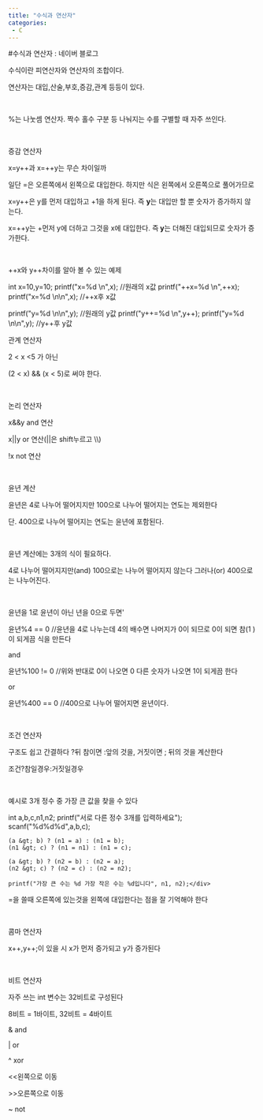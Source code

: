 ```yaml
---
title: "수식과 연산자"
categories:
 - C
---
```

#수식과 연산자 : 네이버 블로그
<div class="wrap_rabbit pcol2 _param(1) _postViewArea221498239347" id="post-view221498239347">
<!-- Rabbit HTML --><div class="se-viewer se-theme-default" lang="ko-KR">
<!-- SE_DOC_HEADER_END -->
<div class="se-main-container">
<div class="se-component se-text se-l-default" id="SE-959d566d-3696-446a-84aa-cc5e72232a1d">
<div class="se-component-content">
<div class="se-section se-section-text se-l-default">
<div class="se-module se-module-text"><!-- SE-TEXT { --><p class="se-text-paragraph se-text-paragraph-align-" id="SE-e7a371f4-0f4f-4c6f-87d3-84359aab021f" style=""><span class="se-fs- se-ff-" id="SE-4d300939-a3d4-4c34-be65-4abbec25aa78" style="">수식이란 피연산자와 연산자의 조합이다.</span></p><!-- } SE-TEXT --><!-- SE-TEXT { --><p class="se-text-paragraph se-text-paragraph-align-" id="SE-92b9049b-755e-455d-829c-1caf11d6ff4f" style=""><span class="se-fs- se-ff-" id="SE-4b85b90a-0812-49da-98ee-d2e50f460b4f" style="">연산자는 대입,산술,부호,증감,관계 등등이 있다. </span></p><!-- } SE-TEXT --><!-- SE-TEXT { --><p class="se-text-paragraph se-text-paragraph-align-" id="SE-2bcb8f6b-f14f-40dc-9c98-fadc3a7cd53a" style=""><span class="se-fs- se-ff-" id="SE-9a4aacee-dad0-4d90-80e8-022cc7137d7e" style="">​</span></p><!-- } SE-TEXT --><!-- SE-TEXT { --><p class="se-text-paragraph se-text-paragraph-align-" id="SE-9a267251-e219-4ece-a6a7-d4a2eacf2895" style=""><span class="se-fs- se-ff-" id="SE-d51a3f6b-cab4-46d5-94b1-df529ddc4846" style="">%는 나눗셈 연산자. 짝수 홀수 구분 등 나눠지는 수를 구별할 때 자주 쓰인다.</span></p><!-- } SE-TEXT --><!-- SE-TEXT { --><p class="se-text-paragraph se-text-paragraph-align-" id="SE-d45ea796-2171-40f4-97df-4e68fac72f69" style=""><span class="se-fs- se-ff-" id="SE-5c4b6c46-94ba-4839-ac41-b2dc362f4739" style="">​</span></p><!-- } SE-TEXT --><!-- SE-TEXT { --><p class="se-text-paragraph se-text-paragraph-align-" id="SE-8e46d838-c12c-4a3d-9c52-f5f623a2d579" style=""><span class="se-fs- se-ff-" id="SE-ec6bf47b-df27-4ec9-9a1e-837c4fdbdad5" style="">증감 연산자</span></p><!-- } SE-TEXT --><!-- SE-TEXT { --><p class="se-text-paragraph se-text-paragraph-align-" id="SE-622fb1cf-6162-4d25-aeb3-c04756f934a7" style=""><span class="se-fs- se-ff-" id="SE-716ccf9a-2a0a-465e-8b94-0bab2498979b" style="">x=y++과 x=++y는 무슨 차이일까</span></p><!-- } SE-TEXT --><!-- SE-TEXT { --><p class="se-text-paragraph se-text-paragraph-align-" id="SE-8a4fd76c-16c8-4c6f-a8aa-f0b26926e4f9" style=""><span class="se-fs- se-ff-" id="SE-7ed94fbd-6757-4395-995b-168e2fa6555e" style="">일단 =은 오른쪽에서 왼쪽으로 대입한다. 하지만 식은 왼쪽에서 오른쪽으로 풀어가므로</span></p><!-- } SE-TEXT --><!-- SE-TEXT { --><p class="se-text-paragraph se-text-paragraph-align-" id="SE-5f3cddc2-f603-4023-8cc6-9c8d45df9e6b" style=""><span class="se-fs- se-ff-" id="SE-92b024b2-722f-4ac6-a3f9-657b9afef0c9" style="">x=y++은 y를 먼저 대입하고 +1을 하게 된다. 즉 </span><span class="se-fs- se-ff-" id="SE-4b34994b-1424-4715-a682-f44151b06490" style=""><b>y</b></span><span class="se-fs- se-ff-" id="SE-0674f7c7-8a41-4a6f-b363-c919e483df8a" style="">는 대입만 할 뿐 숫자가 증가하지 않는다.</span></p><!-- } SE-TEXT --><!-- SE-TEXT { --><p class="se-text-paragraph se-text-paragraph-align-" id="SE-a3bef537-a7f2-4d5b-90fc-21ec3280a2d4" style=""><span class="se-fs- se-ff-" id="SE-e5b83a7b-d314-4144-9902-9bb19987b089" style="">x=++y는 +먼저 y에 더하고 그것을 x에 대입한다. 즉</span><span class="se-fs- se-ff- se-style-unset" id="SE-3b8d263f-b560-4279-afd0-f2ddabd4f871" style=""><b> y</b></span><span class="se-fs- se-ff-" id="SE-9d5e167f-fe32-4726-b6e7-8068e7f1031b" style="">는 더해진 대입되므로 숫자가 증가한다.</span></p><!-- } SE-TEXT --><!-- SE-TEXT { --><p class="se-text-paragraph se-text-paragraph-align-" id="SE-e1f216aa-1b37-4ccc-9ba4-58ce5b705eb9" style=""><span class="se-fs- se-ff-" id="SE-1fa37fbc-d26c-4830-8a89-7e57aca5b61d" style="">​</span></p><!-- } SE-TEXT --><!-- SE-TEXT { --><p class="se-text-paragraph se-text-paragraph-align-" id="SE-244a1886-0a37-4b5a-acdc-5b2f5f7bdf8c" style=""><span class="se-fs- se-ff-" id="SE-aef2c759-1dc8-4af0-ba85-6b876a0786b9" style="">++x와 y++차이를 알아 볼 수 있는 예제</span></p><!-- } SE-TEXT --></div>
</div>
</div>
</div> <div class="se-component se-code se-l-code_black" id="SE-2036e7b1-b736-4ca5-afe6-dbe21084907f">
<div class="se-component-content">
<div class="se-section se-section-code se-l-code_black">
<div class="se-module se-module-code se-fs-fs13">
<div class="se-code-source">
<div class="__se_code_view language-javascript">int x=10,y=10;
printf("x=%d \n",x); //원래의 x값
printf("++x=%d \n",++x);
printf("x=%d \n\n",x); //++x후 x값

printf("y=%d \n\n",y); //원래의 y값
printf("y++=%d \n",y++);
printf("y=%d \n\n",y); //y++후 y값</div>
</div>
</div>
</div>
</div>
<script class="__se_module_data" data-module='{"type":"v2_code", "id" : "SE-2036e7b1-b736-4ca5-afe6-dbe21084907f"}' type="text/data"></script>
</div> <div class="se-component se-text se-l-default" id="SE-34b6344d-af66-456a-aaaf-feb370cd1734">
<div class="se-component-content">
<div class="se-section se-section-text se-l-default">
<div class="se-module se-module-text"><!-- SE-TEXT { --><p class="se-text-paragraph se-text-paragraph-align-" id="SE-e90e8eba-7885-4119-a351-4ba6ffd60ce0" style=""><span class="se-fs- se-ff-" id="SE-0940edf8-dd5d-4f8e-8763-f1ecec8a692d" style="">관계 연산자</span></p><!-- } SE-TEXT --><!-- SE-TEXT { --><p class="se-text-paragraph se-text-paragraph-align-" id="SE-e729fe47-dcb0-4a43-a152-358bbf2e511e" style=""><span class="se-fs- se-ff-" id="SE-539bb7d7-aa33-4d7b-855b-98b899ba485c" style="">2 &lt; x &lt;5 가 아닌 </span></p><!-- } SE-TEXT --><!-- SE-TEXT { --><p class="se-text-paragraph se-text-paragraph-align-" id="SE-abb9ea73-dc0a-458b-9b26-ec081b9e2453" style=""><span class="se-fs- se-ff-" id="SE-5c395e5c-0f04-42a6-94e4-a58d8072a38e" style="">(2 &lt; x) &amp;&amp; (x &lt; 5)로 써야 한다.</span></p><!-- } SE-TEXT --><!-- SE-TEXT { --><p class="se-text-paragraph se-text-paragraph-align-" id="SE-5d814490-0106-494d-b203-a0f090f18596" style=""><span class="se-fs- se-ff-" id="SE-21cd932a-3d02-40aa-85c3-d219c0b9e9cb" style="">​</span></p><!-- } SE-TEXT --><!-- SE-TEXT { --><p class="se-text-paragraph se-text-paragraph-align-" id="SE-fc136aa5-a7e1-4e52-93db-5b2de39695ba" style=""><span class="se-fs- se-ff-" id="SE-b55924c4-d55b-49bb-8e3d-bf3d046d103b" style="">논리 연산자</span></p><!-- } SE-TEXT --><!-- SE-TEXT { --><p class="se-text-paragraph se-text-paragraph-align-" id="SE-915a7872-2bb1-4ddd-a700-865a95f8fd79" style=""><span class="se-fs- se-ff-" id="SE-3233877e-0ce5-45c5-a416-0bb99fcfaae2" style="">x&amp;&amp;y and 연산</span></p><!-- } SE-TEXT --><!-- SE-TEXT { --><p class="se-text-paragraph se-text-paragraph-align-" id="SE-a9451617-a755-4522-84c5-81309ac431b0" style=""><span class="se-fs- se-ff-" id="SE-93fbbe4f-3d91-4b3f-ba71-406f88f26232" style="">x||y or 연산(||은 shift누르고 \\)</span></p><!-- } SE-TEXT --><!-- SE-TEXT { --><p class="se-text-paragraph se-text-paragraph-align-" id="SE-d62ff447-29ec-4ef7-8bbf-8e7115c3e818" style=""><span class="se-fs- se-ff-" id="SE-dd7e8c48-649f-4d10-9228-60c80b57572d" style="">!x not 연산</span></p><!-- } SE-TEXT --><!-- SE-TEXT { --><p class="se-text-paragraph se-text-paragraph-align-" id="SE-ef3637f2-689a-4d65-85b4-fc4153708a84" style=""><span class="se-fs- se-ff-" id="SE-1280b360-e6cf-4e7d-ad15-35fb5e7a49b2" style="">​</span></p><!-- } SE-TEXT --><!-- SE-TEXT { --><p class="se-text-paragraph se-text-paragraph-align-" id="SE-cfda5ee3-7e3a-4b2f-ac92-aa0a75aed8eb" style=""><span class="se-fs- se-ff-" id="SE-2ce79fd2-6ead-4847-90d6-15bc845405ff" style="">윤년 계산</span></p><!-- } SE-TEXT --><!-- SE-TEXT { --><p class="se-text-paragraph se-text-paragraph-align-" id="SE-e004536f-40bd-42cf-8530-adbe2d820ab5" style=""><span class="se-fs- se-ff-" id="SE-03e99e2b-04c2-40a9-bb2b-b4bf13fba768" style="">윤년은 4로 나누어 떨어지지만 100으로 나누어 떨어지는 연도는 제외한다</span></p><!-- } SE-TEXT --><!-- SE-TEXT { --><p class="se-text-paragraph se-text-paragraph-align-" id="SE-bb70e4d7-3deb-4de6-b24b-667c804fc1ef" style=""><span class="se-fs- se-ff-" id="SE-634b2bd8-55d2-48d5-9300-273f125aca08" style="">단. 400으로 나누어 떨어지는 연도는 윤년에 포함된다.</span></p><!-- } SE-TEXT --><!-- SE-TEXT { --><p class="se-text-paragraph se-text-paragraph-align-" id="SE-1f8b5127-00f9-4df5-ad54-326a1a42104c" style=""><span class="se-fs- se-ff-" id="SE-6c747c7a-1625-4e2b-ba10-5f228bdee31a" style="">​</span></p><!-- } SE-TEXT --><!-- SE-TEXT { --><p class="se-text-paragraph se-text-paragraph-align-" id="SE-134f509d-59ee-4a60-9010-9ac45c02cdb7" style=""><span class="se-fs- se-ff-" id="SE-77409167-ef47-4b89-8eaf-1b1c6b218488" style="">윤년 계산에는 3개의 식이 필요하다.</span></p><!-- } SE-TEXT --><!-- SE-TEXT { --><p class="se-text-paragraph se-text-paragraph-align-" id="SE-d125e1fa-8153-45e1-9305-fde658ea4584" style=""><span class="se-fs- se-ff-" id="SE-f1c457b7-ac68-4eef-b901-d2c1a9325b35" style="">4로 나누어 떨어지지만(and) 100으로는 나누어 떨어지지 않는다 그러나(or) 400으로는 나누어진다.</span></p><!-- } SE-TEXT --><!-- SE-TEXT { --><p class="se-text-paragraph se-text-paragraph-align-" id="SE-9dce1c46-9b3c-40b8-879f-e27d7aa82a2f" style=""><span class="se-fs- se-ff-" id="SE-6180ce08-6743-496b-b22f-e869e428750a" style="">​</span></p><!-- } SE-TEXT --><!-- SE-TEXT { --><p class="se-text-paragraph se-text-paragraph-align-" id="SE-364a5cc4-2af0-4328-97d1-293cf734cdb2" style=""><span class="se-fs- se-ff-" id="SE-a7ce8fe8-8369-4dd9-b11c-fdd17d6b3afd" style="">윤년을 1로 윤년이 아닌 년을 0으로 두면'</span></p><!-- } SE-TEXT --><!-- SE-TEXT { --><p class="se-text-paragraph se-text-paragraph-align-" id="SE-a2c5930e-8412-44c3-8408-2f4693c8554a" style=""><span class="se-fs- se-ff-" id="SE-b5c9558a-69b4-44e5-81a5-f370d466e7a1" style="">윤년%4 == 0 //윤년을 4로 나누는데 4의 배수면 나머지가 0이 되므로 0이 되면 참(1 )이 되게끔 식을 만든다</span></p><!-- } SE-TEXT --><!-- SE-TEXT { --><p class="se-text-paragraph se-text-paragraph-align-" id="SE-e9518682-48b3-41ef-b278-71beb4c7f3c1" style=""><span class="se-fs- se-ff-" id="SE-75cf0b63-5e29-442b-af28-8544cce59e3f" style="">and</span></p><!-- } SE-TEXT --><!-- SE-TEXT { --><p class="se-text-paragraph se-text-paragraph-align-" id="SE-3640548a-95b5-4415-afed-b0c0e95662c5" style=""><span class="se-fs- se-ff-" id="SE-cc061ea2-6cae-4d98-8f64-e2a862b46f22" style="">윤년%100 != 0 //위와 반대로 0이 나오면 0 다른 숫자가 나오면 1이 되게끔 한다</span></p><!-- } SE-TEXT --><!-- SE-TEXT { --><p class="se-text-paragraph se-text-paragraph-align-" id="SE-f94d6a01-e017-4522-ab98-db91199c793b" style=""><span class="se-fs- se-ff-" id="SE-95d7b9ff-2bef-4b58-8778-ca071f01db5d" style="">or</span></p><!-- } SE-TEXT --><!-- SE-TEXT { --><p class="se-text-paragraph se-text-paragraph-align-" id="SE-7537a38e-1fa4-4abe-b97e-7e20035adf0e" style=""><span class="se-fs- se-ff-" id="SE-ddcab349-d0b8-465d-85fa-91935fd74e3c" style="">윤년%400 == 0 //400으로 나누어 떨어지면 윤년이다.</span></p><!-- } SE-TEXT --><!-- SE-TEXT { --><p class="se-text-paragraph se-text-paragraph-align-" id="SE-123e2aa7-8b42-4f0c-9742-c3626502a5dd" style=""><span class="se-fs- se-ff-" id="SE-bae89fc7-efc7-450a-bd56-b1a0a6c4ea17" style="">​</span></p><!-- } SE-TEXT --><!-- SE-TEXT { --><p class="se-text-paragraph se-text-paragraph-align-" id="SE-552a2708-dd7a-4766-b520-c238240278e4" style=""><span class="se-fs- se-ff-" id="SE-2a8f8f4a-3746-4e8c-b2c8-6f964b642ac5" style="">조건 연산자</span></p><!-- } SE-TEXT --><!-- SE-TEXT { --><p class="se-text-paragraph se-text-paragraph-align-" id="SE-98a63d9c-c04c-45f3-8ff9-9f40414aa2da" style=""><span class="se-fs- se-ff-" id="SE-3b951fbb-87c0-4094-a5bd-9d150d860438" style="">구조도 쉽고 간결하다 ?뒤 참이면 :앞의 것을, 거짓이면 ; 뒤의 것을 계산한다</span></p><!-- } SE-TEXT --><!-- SE-TEXT { --><p class="se-text-paragraph se-text-paragraph-align-" id="SE-a8789a8c-bf24-4d3c-abd7-4b5ae6f906c4" style=""><span class="se-fs- se-ff-" id="SE-4b09242c-b1d5-496e-b25c-7bcf74526616" style="">조건?참일경우:거짓일경우</span></p><!-- } SE-TEXT --><!-- SE-TEXT { --><p class="se-text-paragraph se-text-paragraph-align-" id="SE-e3b7573d-e5a3-4d54-9f1b-d4ec35bfb53d" style=""><span class="se-fs- se-ff-" id="SE-44a07f14-fe82-4d7c-b980-539d509a726c" style="">​</span></p><!-- } SE-TEXT --><!-- SE-TEXT { --><p class="se-text-paragraph se-text-paragraph-align-" id="SE-7460d8a9-8d10-46e5-8034-0e3507a1e80e" style=""><span class="se-fs- se-ff-" id="SE-9f4fd1e8-8964-40dc-b8b2-9e91f604f516" style="">예시로 3개 정수 중 가장 큰 값을 찾을 수 있다</span></p><!-- } SE-TEXT --></div>
</div>
</div>
</div> <div class="se-component se-code se-l-code_black" id="SE-83c19ff9-f9bd-4bb1-b954-d9cc8569c5d2">
<div class="se-component-content">
<div class="se-section se-section-code se-l-code_black">
<div class="se-module se-module-code se-fs-fs13">
<div class="se-code-source">
<div class="__se_code_view language-javascript">
int a,b,c,n1,n2;
printf("서로 다른 정수 3개를 입력하세요");
scanf("%d%d%d",a,b,c);

	(a &gt; b) ? (n1 = a) : (n1 = b);
	(n1 &gt; c) ? (n1 = n1) : (n1 = c);

	(a &gt; b) ? (n2 = b) : (n2 = a);
	(n2 &gt; c) ? (n2 = c) : (n2 = n2);

	printf("가장 큰 수는 %d 가장 작은 수는 %d입니다", n1, n2);</div>
</div>
</div>
</div>
</div>
<script class="__se_module_data" data-module='{"type":"v2_code", "id" : "SE-83c19ff9-f9bd-4bb1-b954-d9cc8569c5d2"}' type="text/data"></script>
</div> <div class="se-component se-text se-l-default" id="SE-9c7d6677-8bd3-4430-bcea-0321ce72dec7">
<div class="se-component-content">
<div class="se-section se-section-text se-l-default">
<div class="se-module se-module-text"><!-- SE-TEXT { --><p class="se-text-paragraph se-text-paragraph-align-" id="SE-cc203dca-6178-4a12-b2fd-cd1e91a290b6" style=""><span class="se-fs- se-ff-" id="SE-5d630cb8-57f3-42b2-b205-510dfc56dab9" style="">=을 쓸때 오른쪽에 있는것을 왼쪽에 대입한다는 점을 잘 기억해야 한다</span></p><!-- } SE-TEXT --><!-- SE-TEXT { --><p class="se-text-paragraph se-text-paragraph-align-" id="SE-768e60aa-aa12-4b4b-a094-b6773efaeebb" style=""><span class="se-fs- se-ff-" id="SE-3ce79401-2224-4a00-993e-a83ae561ba08" style="">​</span></p><!-- } SE-TEXT --><!-- SE-TEXT { --><p class="se-text-paragraph se-text-paragraph-align-" id="SE-c1bcb4af-ed70-4090-bf48-0bea37eba2c8" style=""><span class="se-fs- se-ff-" id="SE-cc3faec1-d38d-417d-9b2c-be26147f3295" style="">콤마 연산자</span></p><!-- } SE-TEXT --><!-- SE-TEXT { --><p class="se-text-paragraph se-text-paragraph-align-" id="SE-a726ec79-a42e-492e-8520-df81c91da3a1" style=""><span class="se-fs- se-ff-" id="SE-326ac28b-0a39-4132-a61e-7541fa8bf2f3" style="">x++,y++;이 있을 시 x가 먼저 증가되고 y가 증가된다</span></p><!-- } SE-TEXT --><!-- SE-TEXT { --><p class="se-text-paragraph se-text-paragraph-align-" id="SE-dce87c1a-1dc9-4a05-92ca-3fe83f522c62" style=""><span class="se-fs- se-ff-" id="SE-ae378659-41e7-4339-8b6e-7ab5fad02d39" style="">​</span></p><!-- } SE-TEXT --><!-- SE-TEXT { --><p class="se-text-paragraph se-text-paragraph-align-" id="SE-710c97e3-4039-4a9d-b6c9-ac583e58636b" style=""><span class="se-fs- se-ff-" id="SE-02127d1d-ba6e-43ec-8e25-1011c7845039" style="">비트 연산자</span></p><!-- } SE-TEXT --><!-- SE-TEXT { --><p class="se-text-paragraph se-text-paragraph-align-" id="SE-0d622f58-ca3b-4b0f-9c2f-b5a4d20e2443" style=""><span class="se-fs- se-ff-" id="SE-b24b931a-7c6d-44b5-b541-cb496cdb88eb" style="">자주 쓰는 int 변수는 32비트로 구성된다 </span></p><!-- } SE-TEXT --><!-- SE-TEXT { --><p class="se-text-paragraph se-text-paragraph-align-" id="SE-11d80b76-c9ca-4eb1-96b9-83f6e14cba3c" style=""><span class="se-fs- se-ff-" id="SE-92074829-7f90-47fc-b6f4-029fca19a59b" style="">8비트 = 1바이트, 32비트 = 4바이트</span></p><!-- } SE-TEXT --><!-- SE-TEXT { --><p class="se-text-paragraph se-text-paragraph-align-" id="SE-cb7f621f-9235-4a71-9649-d1f45a57eea8" style=""><span class="se-fs- se-ff-" id="SE-ecd3fc24-6c3f-43a7-b8df-40cc8446d724" style="">&amp; and</span></p><!-- } SE-TEXT --><!-- SE-TEXT { --><p class="se-text-paragraph se-text-paragraph-align-" id="SE-e1f6b849-19f6-4163-ad36-179ba7a84ce4" style=""><span class="se-fs- se-ff-" id="SE-a3b65a9a-2c65-450c-aeb5-3e0f66428385" style="">| or</span></p><!-- } SE-TEXT --><!-- SE-TEXT { --><p class="se-text-paragraph se-text-paragraph-align-" id="SE-fd1410fa-3d6c-4a73-bb46-33af6a39bd79" style=""><span class="se-fs- se-ff-" id="SE-385a92f2-d7fc-4a27-a4d4-edddb0d4fa21" style="">^ xor</span></p><!-- } SE-TEXT --><!-- SE-TEXT { --><p class="se-text-paragraph se-text-paragraph-align-" id="SE-c2ec9fd2-f0bf-4ee9-bbcd-b6c145047ca4" style=""><span class="se-fs- se-ff-" id="SE-357fbb08-107d-431e-99b2-6b69e9d41426" style="">&lt;&lt;왼쪽으로 이동</span></p><!-- } SE-TEXT --><!-- SE-TEXT { --><p class="se-text-paragraph se-text-paragraph-align-" id="SE-1fc995be-660e-4eb8-982f-9a95f46de42a" style=""><span class="se-fs- se-ff-" id="SE-ad1c6419-95f5-4db7-9200-d40b9bbc7250" style="">&gt;&gt;오른쪽으로 이동</span></p><!-- } SE-TEXT --><!-- SE-TEXT { --><p class="se-text-paragraph se-text-paragraph-align-" id="SE-cba12d4a-c288-4fa0-a685-47517748adc3" style=""><span class="se-fs- se-ff-" id="SE-b2936a77-fea7-483a-a799-5c985a271bda" style="">~ not</span></p><!-- } SE-TEXT --><!-- SE-TEXT { --><p class="se-text-paragraph se-text-paragraph-align-" id="SE-bd098d0c-626a-4204-b90b-9053ad91aedd" style=""><span class="se-fs- se-ff-" id="SE-e263983c-49b1-4285-a70e-c458f65b2460" style="">​</span></p><!-- } SE-TEXT --><!-- SE-TEXT { --><p class="se-text-paragraph se-text-paragraph-align-" id="SE-accf2fd0-bb4b-40b9-a179-58fc7f97b084" style=""><span class="se-fs- se-ff-" id="SE-f4d4c1d8-f2f8-4de4-8410-3bf82d55b444" style="">​</span></p><!-- } SE-TEXT --><!-- SE-TEXT { --><p class="se-text-paragraph se-text-paragraph-align-" id="SE-b3646536-3fec-4c0d-b37e-760d99e41e49" style=""><span class="se-fs- se-ff-" id="SE-f46646e1-f231-45de-88cc-075a9ea552aa" style="">​</span></p><!-- } SE-TEXT --></div>
</div>
</div>
</div> </div>
</div>
</div>